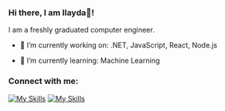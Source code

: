 ### Hi there, I am Ilayda👋!
I am a freshly graduated computer engineer.

- 🔭 I’m currently working on: .NET, JavaScript, React, Node.js

- 🌱 I’m currently learning: Machine Learning

### Connect with me:
[![My Skills](https://skillicons.dev/icons?i=linkedin,&theme=light)][linkedin]
[![My Skills](https://skillicons.dev/icons?i=instagram,&theme=light)][instagram]


[instagram]: https://www.instagram.com/ilayda.ddmrl/
[linkedin]: https://www.linkedin.com/in/ilayda-demirel-258b78209/


<!--
**ilaydadmrl/ilaydadmrl** is a ✨ _special_ ✨ repository because its `README.md` (this file) appears on your GitHub profile.

Here are some ideas to get you started:

-  ...

- 👯 I’m looking to collaborate on ...
- 🤔 I’m looking for help with ...
- 💬 Ask me about ...
- 📫 How to reach me: ...
- 😄 Pronouns: ...
- ⚡ Fun fact: ...
-->
